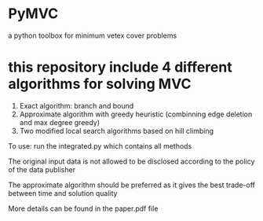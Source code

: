 # PyMVC
a python toolbox for minimum vetex cover problems
# this repository include 4 different algorithms for solving MVC

1. Exact algorithm: branch and bound
2. Approximate algorithm with greedy heuristic (combinning edge deletion and max degree greedy)
3. Two modified local search algorithms based on hill climbing

To use:
run the integrated.py which contains all methods

The original input data is not allowed to be disclosed according to the policy of the data publisher


The approximate algorithm should be preferred as it gives the best trade-off between time and solution quality

More details can be found in the paper.pdf file

